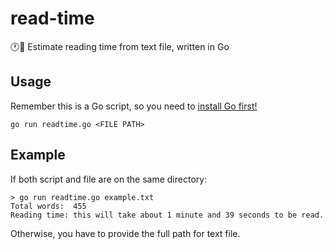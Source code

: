 # read-time

:clock1::book: Estimate reading time from text file, written in Go

## Usage 

Remember this is a Go script, so you need to [install Go first!](https://golang.org/dl/)

`go run readtime.go <FILE PATH>`

## Example

If both script and file are on the same directory: 

```
> go run readtime.go example.txt
Total words:  455
Reading time: this will take about 1 minute and 39 seconds to be read.
```

Otherwise, you have to provide the full path for text file.
